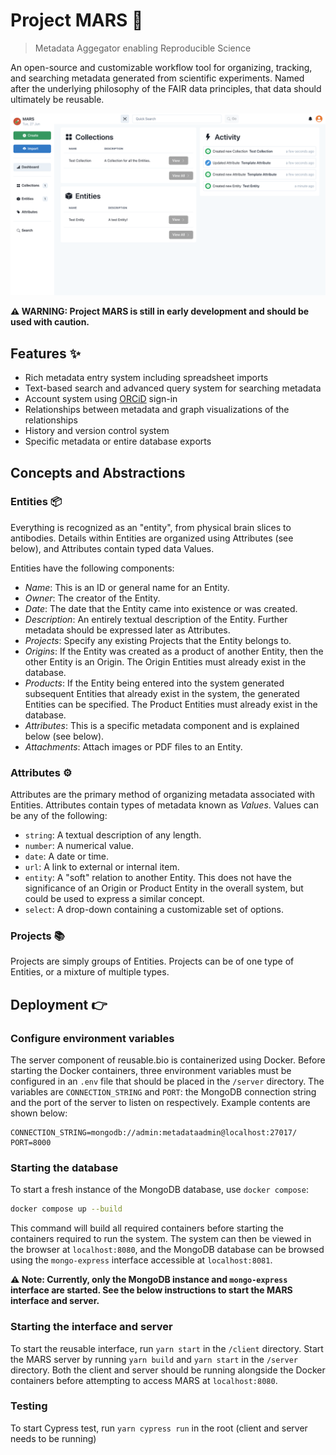# Project MARS 🔬

> Metadata Aggegator enabling Reproducible Science

An open-source and customizable workflow tool for organizing, tracking, and searching metadata generated from scientific experiments. Named after the underlying philosophy of the FAIR data principles, that data should ultimately be reusable.

![mars.png](mars.png)

**⚠️ WARNING: Project MARS is still in early development and should be used with caution.**

## Features ✨

- Rich metadata entry system including spreadsheet imports
- Text-based search and advanced query system for searching metadata
- Account system using [ORCiD](https://orcid.org) sign-in
- Relationships between metadata and graph visualizations of the relationships
- History and version control system
- Specific metadata or entire database exports

## Concepts and Abstractions

### Entities 📦

Everything is recognized as an "entity", from physical brain slices to antibodies. Details within Entities are organized using Attributes (see below), and Attributes contain typed data Values.

Entities have the following components:

- _Name_: This is an ID or general name for an Entity.
- _Owner_: The creator of the Entity.
- _Date_: The date that the Entity came into existence or was created.
- _Description_: An entirely textual description of the Entity. Further metadata should be expressed later as Attributes.
- _Projects_: Specify any existing Projects that the Entity belongs to.
- _Origins_: If the Entity was created as a product of another Entity, then the other Entity is an Origin. The Origin Entities must already exist in the database.
- _Products_: If the Entity being entered into the system generated subsequent Entities that already exist in the system, the generated Entities can be specified. The Product Entities must already exist in the database.
- _Attributes_: This is a specific metadata component and is explained below (see below).
- _Attachments_: Attach images or PDF files to an Entity.

### Attributes ⚙️

Attributes are the primary method of organizing metadata associated with Entities. Attributes contain types of metadata known as _Values_. Values can be any of the following:

- `string`: A textual description of any length.
- `number`: A numerical value.
- `date`: A date or time.
- `url`: A link to external or internal item.
- `entity`: A "soft" relation to another Entity. This does not have the significance of an Origin or Product Entity in the overall system, but could be used to express a similar concept.
- `select`: A drop-down containing a customizable set of options.

### Projects 📚

Projects are simply groups of Entities. Projects can be of one type of Entities, or a mixture of multiple types.

## Deployment 👉

### Configure environment variables

The server component of reusable.bio is containerized using Docker. Before starting the Docker containers, three environment variables must be configured in an `.env` file that should be placed in the `/server` directory. The variables are `CONNECTION_STRING` and `PORT`: the MongoDB connection string and the port of the server to listen on respectively. Example contents are shown below:

```Text
CONNECTION_STRING=mongodb://admin:metadataadmin@localhost:27017/
PORT=8000
```

### Starting the database

To start a fresh instance of the MongoDB database, use `docker compose`:

```Bash
docker compose up --build
```

This command will build all required containers before starting the containers required to run the system. The system can then be viewed in the browser at `localhost:8080`, and the MongoDB database can be browsed using the `mongo-express` interface accessible at `localhost:8081`.

**⚠️ Note: Currently, only the MongoDB instance and `mongo-express` interface are started. See the below instructions to start the MARS interface and server.**

### Starting the interface and server

To start the reusable interface, run `yarn start` in the `/client` directory. Start the MARS server by running `yarn build` and `yarn start` in the `/server` directory. Both the client and server should be running alongside the Docker containers before attempting to access MARS at `localhost:8080`.

### Testing

To start Cypress test, run `yarn cypress run` in the root (client and server needs to be running)
